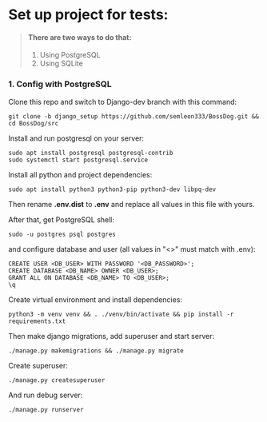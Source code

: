 
# Set up project for tests:

> #### There are two ways to do that:
>
>1. Using PostgreSQL
>2. Using SQLite

### 1. Config with PostgreSQL

Clone this repo and switch to Django-dev branch with this command:

    git clone -b django_setup https://github.com/semleon333/BossDog.git && cd BossDog/src

Install and run postgresql on your server:

    sudo apt install postgresql postgresql-contrib
    sudo systemctl start postgresql.service

Install all python and project dependencies:

    sudo apt install python3 python3-pip python3-dev libpq-dev

Then rename **.env.dist** to **.env** and replace all values in this file with yours.

After that, get PostgreSQL shell:

    sudo -u postgres psql postgres

and configure database and user (all values in "<>" must match with .env):

    CREATE USER <DB_USER> WITH PASSWORD '<DB_PASSWORD>';
    CREATE DATABASE <DB_NAME> OWNER <DB_USER>;
    GRANT ALL ON DATABASE <DB_NAME> TO <DB_USER>;
    \q
    

Create virtual environment and install dependencies:

    python3 -m venv venv && . ./venv/bin/activate && pip install -r requirements.txt

Then make django migrations, add superuser and start server:

    ./manage.py makemigrations && ./manage.py migrate

Create superuser:

    ./manage.py createsuperuser

And run debug server:

    ./manage.py runserver
